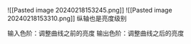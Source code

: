 ![[Pasted image 20240218153245.png]]
![[Pasted image 20240218153310.png]]
纵轴也是亮度级别

输入色阶：调整曲线之前的亮度
输出色阶：调整曲线之后的亮度






























